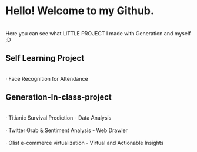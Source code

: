 # Hello! Welcome to my Github. 
<br>Here you can see what LITTLE PROJECT I made with Generation and myself ;D</br>

## Self Learning Project
<br>‧ Face Recognition for Attendance</br>

## Generation-In-class-project
<br>‧ Titianic Survival Prediction - Data Analysis</br>
<br>‧ Twitter Grab & Sentiment Analysis - Web Drawler</br>
<br>‧ Olist e-commerce virtualization - Virtual and Actionable Insights</br>
